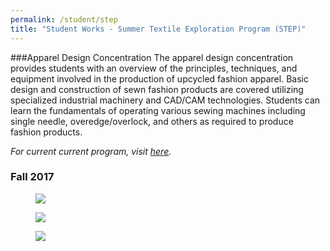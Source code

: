 ```yaml
---
permalink: /student/step
title: "Student Works - Summer Textile Exploration Program (STEP)"
---
```

###Apparel Design Concentration 
The apparel design concentration provides students with an overview of the principles, techniques, and equipment involved in the production of upcycled fashion apparel. Basic design and construction of sewn fashion products are covered utilizing specialized industrial machinery and CAD/CAM technologies. Students can learn the fundamentals of operating various sewing machines including single needle, overedge/overlock, and others as required to produce fashion products.  
  
*For current current program, visit [here](https://textiles.ncsu.edu/future-students/future-undergraduate/step/).*  

### Fall 2017  
<figure>
  <a href="https://sxia2.github.io/student_works/STEP01.jpg"><img src="https://sxia2.github.io/student_works/STEP01.jpg"></a>
</figure>
<figure>
  <a href="https://sxia2.github.io/student_works/STEP02.jpg"><img src="https://sxia2.github.io/student_works/STEP02.jpg"></a>
</figure>
<figure>
  <a href="https://sxia2.github.io/student_works/STEP03.jpg"><img src="https://sxia2.github.io/student_works/STEP03.jpg"></a>
</figure>